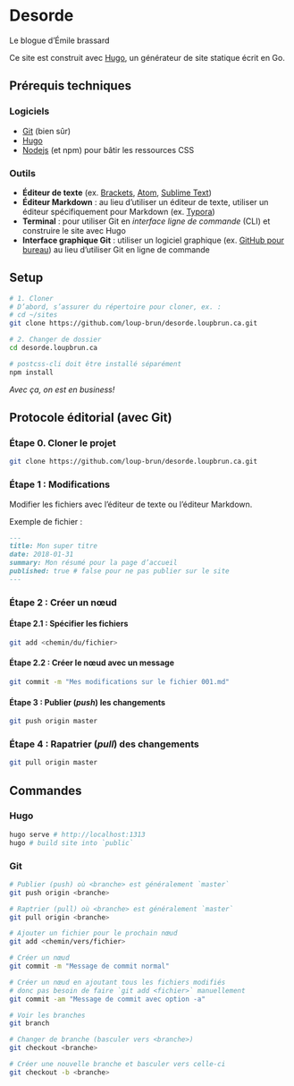 # Desorde

Le blogue d’Émile brassard

Ce site est construit avec [Hugo](https://gohugo.io/), un générateur de site statique écrit en Go.

## Prérequis techniques

### Logiciels

* [Git](https://git-scm.com/) (bien sûr)
* [Hugo](https://gohugo.io/)
* [Nodejs](https://nodejs.org/fr) (et npm) pour bâtir les ressources CSS

### Outils

* **Éditeur de texte** (ex. [Brackets](http://brackets.io/), [Atom](https://atom.io/), [Sublime Text](http://www.sublimetext.com/))
* **Éditeur Markdown** : au lieu d’utiliser un éditeur de texte, utiliser un éditeur spécifiquement pour Markdown (ex. [Typora](http://www.sublimetext.com/))
* **Terminal** : pour utiliser Git en _interface ligne de commande_ (CLI) et construire le site avec Hugo
* **Interface graphique Git** : utiliser un logiciel graphique (ex. [GitHub pour bureau](https://desktop.github.com/)) au lieu d’utiliser Git en ligne de commande

## Setup

```bash
# 1. Cloner
# D’abord, s’assurer du répertoire pour cloner, ex. :
# cd ~/sites
git clone https://github.com/loup-brun/desorde.loupbrun.ca.git

# 2. Changer de dossier
cd desorde.loupbrun.ca

# postcss-cli doit être installé séparément
npm install 
```

_Avec ça, on est en business!_

## Protocole éditorial (avec Git)

### Étape 0. Cloner le projet  
```bash
git clone https://github.com/loup-brun/desorde.loupbrun.ca.git
```
### Étape 1 : Modifications 

Modifier les fichiers avec l’éditeur de texte ou l’éditeur Markdown.

Exemple de fichier :

```md
---
title: Mon super titre
date: 2018-01-31
summary: Mon résumé pour la page d’accueil
published: true # false pour ne pas publier sur le site 
---
```

### Étape 2 : Créer un nœud

#### Étape 2.1 : Spécifier les fichiers
```bash
git add <chemin/du/fichier>
```
#### Étape 2.2 : Créer le nœud avec un message
```bash
git commit -m "Mes modifications sur le fichier 001.md"
```
#### Étape 3 : Publier (_push_) les changements

```bash
git push origin master
```

### Étape 4 : Rapatrier (_pull_) des changements
```bash
git pull origin master
```


## Commandes

### Hugo

```bash
hugo serve # http://localhost:1313
hugo # build site into `public`
```

### Git

```bash
# Publier (push) où <branche> est généralement `master`
git push origin <branche>

# Raptrier (pull) où <branche> est généralement `master`
git pull origin <branche>

# Ajouter un fichier pour le prochain nœud
git add <chemin/vers/fichier>

# Créer un nœud
git commit -m "Message de commit normal"

# Créer un nœud en ajoutant tous les fichiers modifiés
# donc pas besoin de faire `git add <fichier>` manuellement
git commit -am "Message de commit avec option -a"

# Voir les branches
git branch

# Changer de branche (basculer vers <branche>)
git checkout <branche>

# Créer une nouvelle branche et basculer vers celle-ci
git checkout -b <branche>
```

